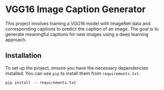 # VGG16 Image Caption Generator

This project involves training a VGG16 model with ImageNet data and corresponding captions to predict the caption of an image. The goal is to generate meaningful captions for new images using a deep learning approach.

## Installation

To set up the project, ensure you have the necessary dependencies installed. You can use `pip` to install them from `requirements.txt`.

```bash
pip install -r requirements.txt

